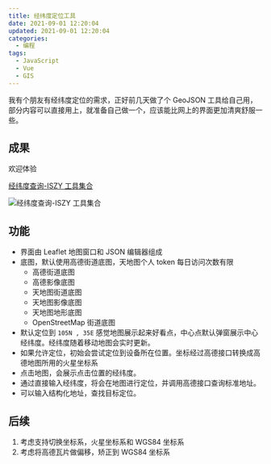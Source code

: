 ```yaml
---
title: 经纬度定位工具
date: 2021-09-01 12:20:04
updated: 2021-09-01 12:20:04
categories:
  - 编程
tags:
  - JavaScript
  - Vue
  - GIS
---
```


我有个朋友有经纬度定位的需求，正好前几天做了个 GeoJSON 工具给自己用，部分内容可以直接用上，就准备自己做一个，应该能比网上的界面更加清爽舒服一些。

<!-- more -->

## 成果

欢迎体验

[经纬度查询-ISZY 工具集合](https://tools.iszy.xyz/gis/latLng)

![经纬度查询-ISZY 工具集合](https://img.iszy.xyz/20210903134509.png?x-oss-process=style/big)

## 功能

- 界面由 Leaflet 地图窗口和 JSON 编辑器组成
- 底图，默认使用高德街道底图，天地图个人 token 每日访问次数有限
  - 高德街道底图
  - 高德影像底图
  - 天地图街道底图
  - 天地图影像底图
  - 天地图地形底图
  - OpenStreetMap 街道底图
- 默认定位到 `105N , 35E` 感觉地图展示起来好看点，中心点默认弹窗展示中心经纬度。经纬度随着移动地图会实时更新。
- 如果允许定位，初始会尝试定位到设备所在位置。坐标经过高德接口转换成高德地图所用的火星坐标系
- 点击地图，会展示点击位置的经纬度。
- 通过直接输入经纬度，将会在地图进行定位，并调用高德接口查询标准地址。
- 可以输入结构化地址，查找目标定位。

## 后续

1. 考虑支持切换坐标系，火星坐标系和 WGS84 坐标系
2. 考虑将高德瓦片做偏移，矫正到 WGS84 坐标系
